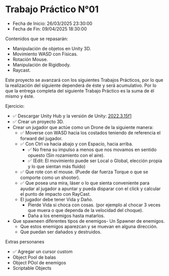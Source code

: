 # Trabajo Práctico N°01

- Fecha de Inicio: 26/03/2025 23:30:00
- Fecha de Fin: 09/04/2025 18:30:00

Contenidos que se repasarán:

- Manipulación de objetos en Unity 3D.
- Movimiento WASD con Físicas.
- Rotación Mouse.
- Manipulación de Rigidbody.
- Raycast.

Este proyecto se avanzará con los siguientes Trabajos Prácticos, por lo que la realización del siguiente
dependerá de éste y será acumulativo. Por lo que la entrega completa del siguiente Trabajo Práctico es la
suma de él mismo y éste.

Ejercicio:

- ✅ Descargar Unity Hub y la versión de Unity: [2022.3.15f1](https://unity.com/es/releases/editor/archive)
- ✅ Crear un proyecto 3D.
- Crear un jugador que actúe como un Drone de la siguiente manera:
  - ✅ Moverse con WASD hacia los costados teniendo de referencia el forward del jugador.
  - ✅ Con Ctrl va hacia abajo y con Espacio, hacia arriba.
    - ✅ No frena su impulso a menos que nos movamos en sentido opuesto (Sin rozamiento
    con el aire).
    - ✅ (Edit: El movimiento puede ser Local o Global, elección propia y lo que sientan más
    fluido)
  - ✅ Que rote con el mouse. (Puede dar fuerza Torque o que se comporte como un shooter).
  - ✅ Que posea una mira, láser o lo que sienta conveniente para ayudar al jugador a apuntar y
    pueda disparar con el click y calcular el punto de impacto con RayCast.
  - El jugador debe tener Vida y Daño.
    - Pierde Vida si choca con cosas. (por ejemplo al chocar 3 veces que muera o que
    dependa de la velocidad del choque).
    - Daña a los enemigos hasta matarlos.
- Que spawneen diferentes tipos de enemigos- Un Spawner de enemigos.
  - Que estos enemigos aparezcan y se muevan en alguna dirección.
  - Que puedan ser dañados y destruidos.

Extras personanes

- ✅ Agregar un cursor custom
- Object Pool de balas
- Object POol de enemigos
- Scriptable Objects
